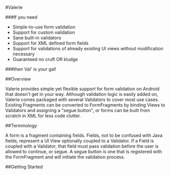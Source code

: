 #Valerie

###If you need
* Simple-to-use form validation
* Support for custom validation
* Sane built-in validators
* Support for XML defined form fields
* Support for validations of already existing UI views without modification necessary
* Guaranteed no cruft OR kludge

###then Val' is your gal!


##Overview

Valerie provides simple yet flexible support for form validation on Android that doesn't get in your way. Although
 validation logic is easily added on, Valerie comes packaged with several Validators to cover most use cases. Existing
  Fragments can be converted to FormFragments by binding Views to Validators and assigning a "segue button", or forms
  can be built from scratch in XML for less code clutter.

##Terminology

A form is a fragment containing fields. Fields, not to be confused with Java fields, represent a UI View optionally
coupled to a Validator. If a Field is coupled with a Validator, that field must pass validation before the user is
allowed to continue, or segue. A segue button is one that is registered with the FormFragment and will initiate the
validation process.

##Getting Started

